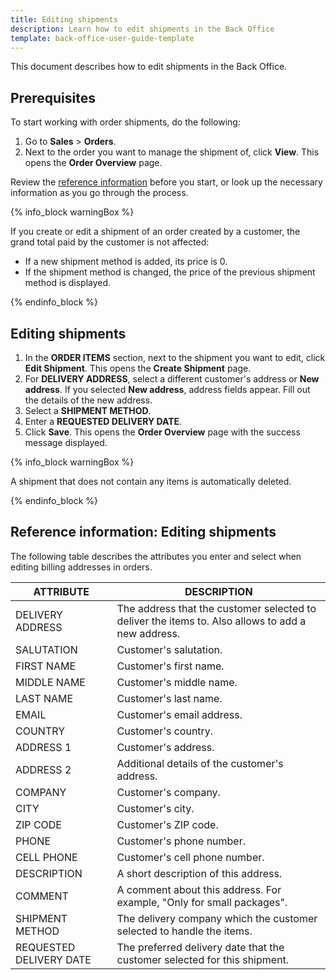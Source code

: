```yaml
---
title: Editing shipments
description: Learn how to edit shipments in the Back Office
template: back-office-user-guide-template
---
```


This document describes how to edit shipments in the Back Office.

## Prerequisites

To start working with order shipments, do the following:
1. Go to **Sales** > **Orders**.
2. Next to the order you want to manage the shipment of, click **View**.
    This opens the **Order Overview** page.

Review the [reference information](#reference-information-editing-shipments) before you start, or look up the necessary information as you go through the process.

{% info_block warningBox %}

If you create or edit a shipment of an order created by a customer, the grand total paid by the customer is not affected:
* If a new shipment method is added, its price is 0.
* If the shipment method is changed, the price of the previous shipment method is displayed.

{% endinfo_block %}


## Editing shipments

1. In the **ORDER ITEMS** section, next to the shipment you want to edit, click **Edit Shipment**.
    This opens the **Create Shipment** page.
2. For **DELIVERY ADDRESS**, select a different customer's address or **New address**.
    If you selected **New address**, address fields appear. Fill out the details of the new address.  
3. Select a **SHIPMENT METHOD**.
4. Enter a **REQUESTED DELIVERY DATE**.
5. Click **Save**.
    This opens the **Order Overview** page with the success message displayed.


{% info_block warningBox %}

A shipment that does not contain any items is automatically deleted.

{% endinfo_block %}

## Reference information: Editing shipments

The following table describes the attributes you enter and select when editing billing addresses in orders.

| ATTRIBUTE | DESCRIPTION |
|---|---|
| DELIVERY ADDRESS | The address that the customer selected to deliver the items to. Also allows to add a new address. |
| SALUTATION | Customer's salutation. |
| FIRST NAME | Customer's first name. |
| MIDDLE NAME | Customer's middle name. |
| LAST NAME | Customer's last name. |
| EMAIL | Customer's email address. |
| COUNTRY | Customer's country. |
| ADDRESS 1 | Customer's address. |
| ADDRESS 2 | Additional details of the customer's address. |
| COMPANY | Customer's company. |
| CITY | Customer's city. |
| ZIP CODE | Customer's ZIP code. |
| PHONE | Customer's phone number. |
| CELL PHONE | Customer's cell phone number. |
| DESCRIPTION | A short description of this address. |
| COMMENT | A comment about this address. For example, "Only for small packages".|
| SHIPMENT METHOD | The delivery company which the customer selected to handle the items. |
| REQUESTED DELIVERY DATE | The preferred delivery date that the customer selected for this shipment. |
